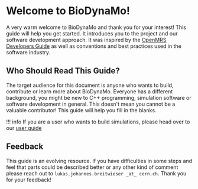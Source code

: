 # Welcome to BioDynaMo!

A very warm welcome to BioDynaMo and thank you for your interest! This guide will help you get started. It introduces you to the project and our software development approach. It was inspired by the [OpenMRS Developers Guide](https://flossmanuals.net/openmrs-developers-guide/) as well as  conventions and best practices used in the software industry.

## Who Should Read This Guide?
The target audience for this document is anyone who wants to build, contribute or learn more about BioDynaMo. Everyone has a different background, you might be new to C++ programming, simulation software or software development in general. This doesn't mean you cannot be a valuable contributor! This guide will help you fill in the blanks.

!!! info
    If you are a user who wants to build simulations, please head over to our [user guide](https://biodynamo.github.io/user/)

## Feedback
This guide is an evolving resource. If you have difficulties in some steps and feel that parts could be described better or any other kind of comment please reach out to `lukas.johannes.breitwieser _at_ cern.ch`.  Thank you for your feedback!
